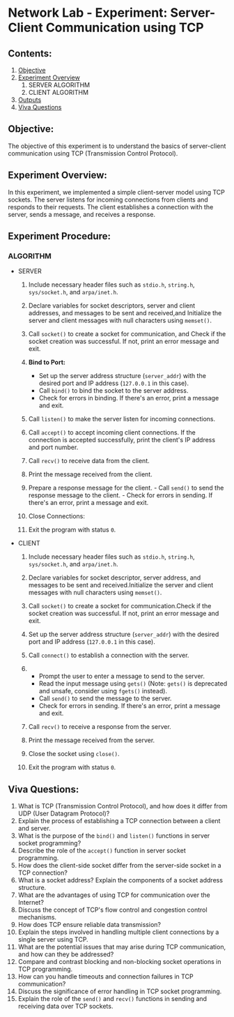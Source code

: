# Network Lab - Experiment: Server-Client Communication using TCP

## Contents:
1. [Objective](https://github.com/Xrg360/networkLabS6/blob/master/exp1-TCP/README.md#objective)
2. [Experiment Overview](https://github.com/Xrg360/networkLabS6/tree/master/exp1-TCP#experiment-overview)
   1. SERVER ALGORITHM
   2. CLIENT ALGORITHM
3. [Outputs]([https://github.com/Xrg360/networkLabS6/tree/master/exp1-TCP#viva-questions](https://github.com/Xrg360/networkLabS6/blob/master/exp1-TCP/output.md))
4. [Viva Questions](https://github.com/Xrg360/networkLabS6/tree/master/exp1-TCP#viva-questions)


## Objective:
The objective of this experiment is to understand the basics of server-client communication using TCP (Transmission Control Protocol).

## Experiment Overview:
In this experiment, we implemented a simple client-server model using TCP sockets. The server listens for incoming connections from clients and responds to their requests. The client establishes a connection with the server, sends a message, and receives a response.

## Experiment Procedure:
### ALGORITHM

   - SERVER
      1. Include necessary header files such as `stdio.h`, `string.h`, `sys/socket.h`, and `arpa/inet.h`.
   
      2. Declare variables for socket descriptors, server and client addresses, and messages to be sent and received,and Initialize the server and client messages with null characters using `memset()`.
      
      3. Call `socket()` to create a socket for communication, and Check if the socket creation was successful. If not, print an error message and exit.
      
      4. **Bind to Port:**
         - Set up the server address structure (`server_addr`) with the desired port and IP address (`127.0.0.1` in this case).
         - Call `bind()` to bind the socket to the server address.
         - Check for errors in binding. If there's an error, print a message and exit.
      
      5. Call `listen()` to make the server listen for incoming connections.
      
      6. Call `accept()` to accept incoming client connections. If the connection is accepted successfully, print the client's IP address and port number.
      
      7.  Call `recv()` to receive data from the client.
      
      8.  Print the message received from the client.
      
      9.  Prepare a response message for the client.
         - Call `send()` to send the response message to the client.
         - Check for errors in sending. If there's an error, print a message and exit.
      
      10. Close Connections:
      
      11.  Exit the program with status `0`.
   
   - CLIENT
      1.  Include necessary header files such as `stdio.h`, `string.h`, `sys/socket.h`, and `arpa/inet.h`.
      
      2. Declare variables for socket descriptor, server address, and messages to be sent and received.Initialize the server and client messages with null characters using `memset()`.
      
      3. Call `socket()` to create a socket for communication.Check if the socket creation was successful. If not, print an error message and exit.
      
      4. Set up the server address structure (`server_addr`) with the desired port and IP address (`127.0.0.1` in this case).
      
      5. Call `connect()` to establish a connection with the server.
      
      6. - Prompt the user to enter a message to send to the server.
         - Read the input message using `gets()` (Note: `gets()` is deprecated and unsafe, consider using `fgets()` instead).
         - Call `send()` to send the message to the server.
         - Check for errors in sending. If there's an error, print a message and exit.
      
      7. Call `recv()` to receive a response from the server.
      
      8. Print the message received from the server.
      
      9. Close the socket using `close()`.
      
      10. Exit the program with status `0`.



## Viva Questions:
1. What is TCP (Transmission Control Protocol), and how does it differ from UDP (User Datagram Protocol)?
2. Explain the process of establishing a TCP connection between a client and server.
3. What is the purpose of the `bind()` and `listen()` functions in server socket programming?
4. Describe the role of the `accept()` function in server socket programming.
5. How does the client-side socket differ from the server-side socket in a TCP connection?
6. What is a socket address? Explain the components of a socket address structure.
7. What are the advantages of using TCP for communication over the Internet?
8. Discuss the concept of TCP's flow control and congestion control mechanisms.
9. How does TCP ensure reliable data transmission?
10. Explain the steps involved in handling multiple client connections by a single server using TCP.
11. What are the potential issues that may arise during TCP communication, and how can they be addressed?
12. Compare and contrast blocking and non-blocking socket operations in TCP programming.
13. How can you handle timeouts and connection failures in TCP communication?
14. Discuss the significance of error handling in TCP socket programming.
15. Explain the role of the `send()` and `recv()` functions in sending and receiving data over TCP sockets.
